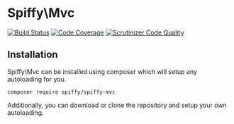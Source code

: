 # Spiffy\Mvc

[![Build Status](https://travis-ci.org/spiffyjr/spiffy-mvc.svg)](https://travis-ci.org/spiffyjr/spiffy-mvc)
[![Code Coverage](https://scrutinizer-ci.com/g/spiffyjr/spiffy-mvc/badges/coverage.png?s=1b7dca9d06b1fd7329a6bf9c10fefa552d4be863)](https://scrutinizer-ci.com/g/spiffyjr/spiffy-mvc/)
[![Scrutinizer Code Quality](https://scrutinizer-ci.com/g/spiffyjr/spiffy-mvc/badges/quality-score.png?s=b3a343fc3a2b1ea7fd244499e29ec28d71693fa2)](https://scrutinizer-ci.com/g/spiffyjr/spiffy-mvc/)

## Installation
Spiffy\Mvc can be installed using composer which will setup any autoloading for you.

`composer require spiffy/spiffy-mvc`

Additionally, you can download or clone the repository and setup your own autoloading.
